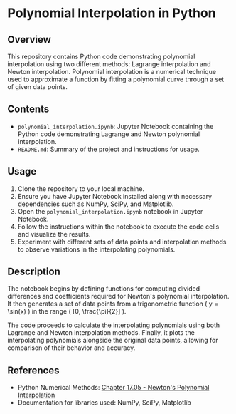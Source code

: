 # Polynomial Interpolation in Python

## Overview
This repository contains Python code demonstrating polynomial interpolation using two different methods: Lagrange interpolation and Newton interpolation. Polynomial interpolation is a numerical technique used to approximate a function by fitting a polynomial curve through a set of given data points.

## Contents
- `polynomial_interpolation.ipynb`: Jupyter Notebook containing the Python code demonstrating Lagrange and Newton polynomial interpolation.
- `README.md`: Summary of the project and instructions for usage.

## Usage
1. Clone the repository to your local machine.
2. Ensure you have Jupyter Notebook installed along with necessary dependencies such as NumPy, SciPy, and Matplotlib.
3. Open the `polynomial_interpolation.ipynb` notebook in Jupyter Notebook.
4. Follow the instructions within the notebook to execute the code cells and visualize the results.
5. Experiment with different sets of data points and interpolation methods to observe variations in the interpolating polynomials.

## Description
The notebook begins by defining functions for computing divided differences and coefficients required for Newton's polynomial interpolation. It then generates a set of data points from a trigonometric function \( y = \sin(x) \) in the range \( [0, \frac{\pi}{2}] \).

The code proceeds to calculate the interpolating polynomials using both Lagrange and Newton interpolation methods. Finally, it plots the interpolating polynomials alongside the original data points, allowing for comparison of their behavior and accuracy.

## References
- Python Numerical Methods: [Chapter 17.05 - Newton's Polynomial Interpolation](https://pythonnumericalmethods.berkeley.edu/notebooks/chapter17.05-Newtons-Polynomial-Interpolation.html)
- Documentation for libraries used: NumPy, SciPy, Matplotlib
